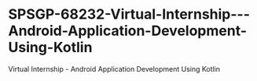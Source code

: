 # SPSGP-68232-Virtual-Internship---Android-Application-Development-Using-Kotlin
Virtual Internship - Android Application Development Using Kotlin
